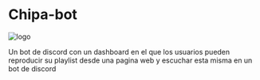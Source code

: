 # Chipa-bot

![logo](https://i.imgur.com/0KvOXjK.png)

Un bot de discord con un dashboard en el que los usuarios pueden reproducir su playlist desde una pagina web y escuchar esta misma en un bot de discord
